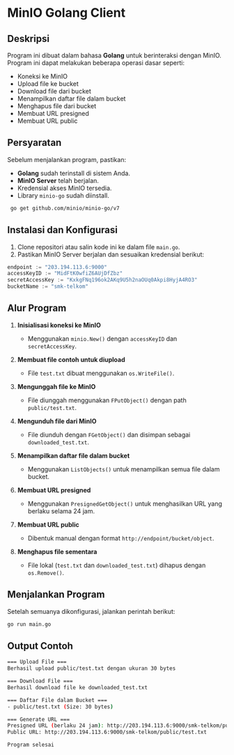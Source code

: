 # MinIO Golang Client

## Deskripsi
Program ini dibuat dalam bahasa **Golang** untuk berinteraksi dengan MinIO. Program ini dapat melakukan beberapa operasi dasar seperti:

- Koneksi ke MinIO
- Upload file ke bucket
- Download file dari bucket
- Menampilkan daftar file dalam bucket
- Menghapus file dari bucket
- Membuat URL presigned
- Membuat URL public

## Persyaratan
Sebelum menjalankan program, pastikan:
- **Golang** sudah terinstall di sistem Anda.
- **MinIO Server** telah berjalan.
- Kredensial akses MinIO tersedia.
- Library `minio-go` sudah diinstall.

```sh
 go get github.com/minio/minio-go/v7
```

## Instalasi dan Konfigurasi
1. Clone repositori atau salin kode ini ke dalam file `main.go`.
2. Pastikan MinIO Server berjalan dan sesuaikan kredensial berikut:

```go
endpoint := "203.194.113.6:9000"
accessKeyID := "MidFtK0wfiZ6AUjDfZbz"
secretAccessKey := "KxkgFNq196ok2AKq9U5h2naOUq0Akpi8HyjA4RO3"
bucketName := "smk-telkom"
```

## Alur Program

1. **Inisialisasi koneksi ke MinIO**  
   - Menggunakan `minio.New()` dengan `accessKeyID` dan `secretAccessKey`.

2. **Membuat file contoh untuk diupload**  
   - File `test.txt` dibuat menggunakan `os.WriteFile()`.

3. **Mengunggah file ke MinIO**  
   - File diunggah menggunakan `FPutObject()` dengan path `public/test.txt`.

4. **Mengunduh file dari MinIO**  
   - File diunduh dengan `FGetObject()` dan disimpan sebagai `downloaded_test.txt`.

5. **Menampilkan daftar file dalam bucket**  
   - Menggunakan `ListObjects()` untuk menampilkan semua file dalam bucket.

6. **Membuat URL presigned**  
   - Menggunakan `PresignedGetObject()` untuk menghasilkan URL yang berlaku selama 24 jam.

7. **Membuat URL public**  
   - Dibentuk manual dengan format `http://endpoint/bucket/object`.

8. **Menghapus file sementara**  
   - File lokal (`test.txt` dan `downloaded_test.txt`) dihapus dengan `os.Remove()`.

## Menjalankan Program
Setelah semuanya dikonfigurasi, jalankan perintah berikut:
```sh
go run main.go
```

## Output Contoh
```sh
=== Upload File ===
Berhasil upload public/test.txt dengan ukuran 30 bytes

=== Download File ===
Berhasil download file ke downloaded_test.txt

=== Daftar File dalam Bucket ===
- public/test.txt (Size: 30 bytes)

=== Generate URL ===
Presigned URL (berlaku 24 jam): http://203.194.113.6:9000/smk-telkom/public/test.txt?X-Amz-Signature=...
Public URL: http://203.194.113.6:9000/smk-telkom/public/test.txt

Program selesai
```





